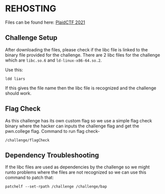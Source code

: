 # REHOSTING

Files can be found here: [PlaidCTF 2021](https://github.com/sajjadium/ctf-archives/tree/main/ctfs/PlaidCTF/2021/pwn/Liars_and_Cheats)

## Challenge Setup
After downloading the files, please check if the libc file is linked to the binary file provided for the challenge. There are 2 libc files for the challenge which are `libc.so.6` and `ld-linux-x86-64.so.2`.

Use this:
```
ldd liars
```

If this gives the file name then the libc file is recognized and the challenge should work.

## Flag Check
As this challenge has its own custom flag so we use a simple flag check binary where the hacker can inputs the challenge flag and get the pwn.college flag.
Command to run flag check-
```
/challenge/flagCheck
```

## Dependency Troubleshooting
If the libc files are used as dependencies by the challenge so we might runto problems where the files are not recognized so we can use this command to patch that:
```
patchelf --set-rpath /challenge /challenge/bap
```